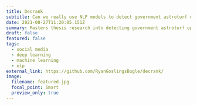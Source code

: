 ```yaml
---
title: Decrank
subtitle: Can we really use NLP models to detect government astroturf on social media?
date: 2021-08-27T11:20:05.151Z
summary: Masters thesis research into detecting government astroturf operations with NLP
draft: false
featured: false
tags:
  - social media
  - deep learning
  - machine learning
  - nlp
external_link: https://github.com/RyanGoslingsBugle/decrank/
image:
  filename: featured.jpg
  focal_point: Smart
  preview_only: true
---
```

